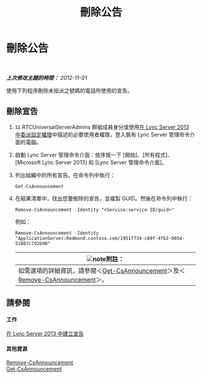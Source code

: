 ﻿---
title: 刪除公告
TOCTitle: 刪除公告
ms:assetid: 26ea7149-4470-4c22-9bab-8a4065aca44e
ms:mtpsurl: https://technet.microsoft.com/zh-tw/library/JJ687998(v=OCS.15)
ms:contentKeyID: 49889985
ms.date: 08/10/2015
mtps_version: v=OCS.15
ms.translationtype: HT
---

# 刪除公告

 

_**上次修改主題的時間：** 2012-11-01_

使用下列程序刪除未指派之號碼的電話所使用的宣告。

## 刪除宣告

1.  以 RTCUniversalServerAdmins 群組成員身分或使用[在 Lync Server 2013 中委派設定權限](lync-server-2013-delegate-setup-permissions.md)中描述的必要使用者權限，登入裝有 Lync Server 管理命令介面的電腦。

2.  啟動 Lync Server 管理命令介面：依序按一下 \[開始\]、\[所有程式\]、\[Microsoft Lync Server 2013\] 和 \[Lync Server 管理命令介面\]。

3.  列出組織中的所有宣告。在命令列中執行：
    
        Get-CsAnnouncement

4.  在結果清單中，找出您要刪除的宣告，並複製 GUID。然後在命令列中執行：
    
        Remove-CsAnnouncement -Identity "<Service:service ID/guid>" 
    
    例如：
    
        Remove-CsAnnouncement -Identity "ApplicationServer:Redmond.contoso.com/1951f734-c80f-4fb2-965d-51807c792b90"
    
    <table>
    <thead>
    <tr class="header">
    <th><img src="images/Gg398811.note(OCS.15).gif" title="note" alt="note" />附註：</th>
    </tr>
    </thead>
    <tbody>
    <tr class="odd">
    <td>如需選項的詳細資訊，請參閱＜<a href="https://docs.microsoft.com/en-us/powershell/module/skype/Get-CsAnnouncement">Get-CsAnnouncement</a>＞及＜<a href="https://docs.microsoft.com/en-us/powershell/module/skype/Remove-CsAnnouncement">Remove-CsAnnouncement</a>＞。</td>
    </tr>
    </tbody>
    </table>


## 請參閱

#### 工作

[在 Lync Server 2013 中建立宣告](lync-server-2013-create-an-announcement.md)  

#### 其他資源

[Remove-CsAnnouncement](https://docs.microsoft.com/en-us/powershell/module/skype/Remove-CsAnnouncement)  
[Get-CsAnnouncement](https://docs.microsoft.com/en-us/powershell/module/skype/Get-CsAnnouncement)

